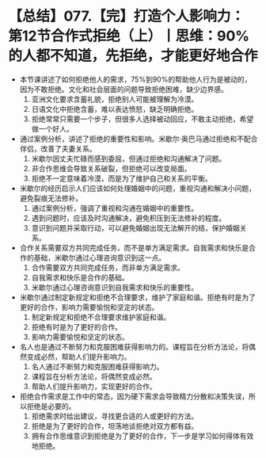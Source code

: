# 【总结】077.【完】打造个人影响力：第12节合作式拒绝（上）丨思维：90%的人都不知道，先拒绝，才能更好地合作

-   本节课讲述了如何拒绝他人的需求，75%到90%的帮助他人行为是被动的，因为不敢拒绝。文化和社会层面的问题导致拒绝困难，缺少边界感。
    1.  亚洲文化要求含蓄礼貌，拒绝别人可能被理解为冷漠。
    2.  日语文化中拒绝含蓄，难以表达愤怒，缺乏明确拒绝。
    3.  拒绝常常只需要一个步子，但很多人选择被动回应，不敢主动拒绝，希望做一个好人。
-   通过案例分析，讲述了拒绝的重要性和影响。米歇尔·奥巴马通过拒绝和不配合伴侣，改善了夫妻关系。
    1.  米歇尔因丈夫忙碌而感到委屈，但通过拒绝和沟通解决了问题。
    2.  非合作思维会导致关系破裂，但拒绝可以改变局面。
    3.  拒绝不一定意味着冷漠，而是为了维护自己和关系的平衡。
-   米歇尔的经历启示人们应该如何处理婚姻中的问题，重视沟通和解决小问题，避免裂痕无法修补。
    1.  通过案例分析，强调了重视和沟通在婚姻中的重要性。
    2.  遇到问题时，应该及时沟通解决，避免积压到无法修补的程度。
    3.  意识到问题并采取行动，可以避免婚姻出现无法解开的结，保护婚姻关系。
-   合作关系需要双方共同完成任务，而不是单方满足需求。自我需求和快乐是合作的基础，米歇尔通过心理咨询意识到这一点。
    1.  合作需要双方共同完成任务，而非单方满足需求。
    2.  自我需求和快乐是合作的基础。
    3.  米歇尔通过心理咨询意识到自我需求和快乐的重要性。
-   米歇尔通过制定新规定和拒绝不合理要求，维护了家庭和谐。拒绝有时是为了更好的合作，影响力需要愉悦和坚定的状态。
    1.  制定新规定和拒绝不合理要求维护家庭和谐。
    2.  拒绝有时是为了更好的合作。
    3.  影响力需要愉悦和坚定的状态。
-   名人也是通过不断努力和克服困难获得影响力的。课程旨在分析方法论，将偶然变成必然，帮助人们提升影响力。
    1.  名人通过不断努力和克服困难获得影响力。
    2.  课程旨在分析方法论，将偶然变成必然。
    3.  帮助人们提升影响力，实现更好的合作。
-   拒绝合作需求是工作中的常态，因为硬下需求会导致精力分散和决策失误，所以拒绝是必要的。
    1.  拒绝需求时给出建议，寻找更合适的人或更好的方法。
    2.  拒绝是为了更好的合作，坦荡地谈拒绝对双方都有益。
    3.  拥有合作思维意识到拒绝是为了更好的合作，下一步是学习如何得体有效地拒绝。